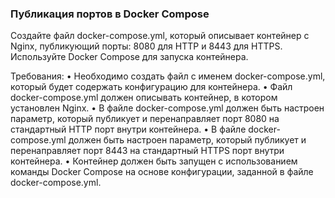 
### Публикация портов в Docker Compose

Создайте файл docker-compose.yml, который описывает контейнер с Nginx, публикующий порты: 8080 для HTTP и 8443 для HTTPS. Используйте Docker Compose для запуска контейнера.

Требования:
•	Необходимо создать файл с именем docker-compose.yml, который будет содержать конфигурацию для контейнера.
•	Файл docker-compose.yml должен описывать контейнер, в котором установлен Nginx.
•	В файле docker-compose.yml должен быть настроен параметр, который публикует и перенаправляет порт 8080 на стандартный HTTP порт внутри контейнера.
•	В файле docker-compose.yml должен быть настроен параметр, который публикует и перенаправляет порт 8443 на стандартный HTTPS порт внутри контейнера.
•	Контейнер должен быть запущен с использованием команды Docker Compose на основе конфигурации, заданной в файле docker-compose.yml.